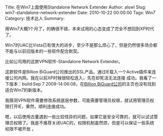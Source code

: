 Title: 在Win7上面使用Standalone Network Extender
Author: alswl
Slug: win7-standalone-network-extender
Date: 2010-10-22 00:00:00
Tags: Win7
Category: 技术达人
Summary: 

用Win7大概1个月了，的确很不错，本来试用的心态变成了完全不想回到XP时代了。

Win7的UAC比Vista已有很大的进步，至少不是那么烦心了，但是仍然很多场合都不能与以前旧版本的一些软件配合默契。

比如公司用的这款VPN软件-Standalone Network Extender。

这款软件是Billion BiGuard公司推出的SSL产品，通过IE载入一个Active插件来连接公司内网。我在以前XP时候很轻松连入，先在却死活无法连接
成功。我看了一下版本：build:Sep 7 2009-14:06:08，在[Billion
BiGuard公司](http://www.biguard.com)的主页也没有找到适合Win7的新版本。

我猜测VPN软件需要修改系统底层参数，可能需要管理员权限，就试用管理员权限打开IE，果然，顺利连接成功。

嗯，以后使用古董遇到一些比较怪异的问题，如果它是安全可靠的，就可以试试管理员权限了。我是不推荐关闭UAC的，权限机制虽然烦，但是可以保证一些系统权限不被开放
。

